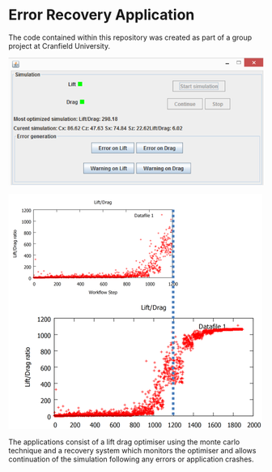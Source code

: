 Error Recovery Application
========
The code contained within this repository was created as part of a group project at Cranfield University.

![alt tag](https://raw.githubusercontent.com/SaqibHussain/Dragonhat/master/application.png)

![alt tag](https://raw.githubusercontent.com/SaqibHussain/Dragonhat/master/recovery.png)

The applications consist of a lift drag optimiser using the monte carlo technique and a recovery system which monitors the optimiser and allows continuation of the simulation following any errors or application crashes.
